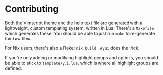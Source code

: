 # Contributing

Both the Vimscript theme and the help text file are generated with a
lightweight, custom templating system, written in Lua. There's a `Makefile`
which generates these. You should be able to just run `make` to re-generate the
two files.

For Nix users, there's also a Flake: `nix build .#yui` does the trick.

If you're only adding or modifying highlight groups and options, you should be
able to stick to `template/yui.lua`, which is where all highlight groups are
defined.
